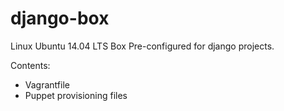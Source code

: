 django-box
==========

Linux Ubuntu 14.04 LTS Box Pre-configured for django projects.

Contents:
  - Vagrantfile
  - Puppet provisioning files
